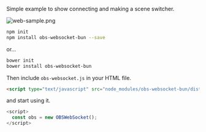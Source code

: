 Simple example to show connecting and making a scene switcher.

![web-sample.png](../../.github/images/web-sample.png)

```sh
npm init
npm install obs-websocket-bun --save
```

or...

```sh
bower init
bower install obs-websocket-bun
```

Then include `obs-websocket.js` in your HTML file.

```html
<script type="text/javascript" src="node_modules/obs-websocket-bun/dist/obs-websocket.js"></script>
```

and start using it.

```js
<script>
  const obs = new OBSWebSocket();
</script>
```
